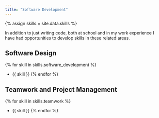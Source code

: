 ```yaml
---
title: "Software Development"
---
```

{% assign skills = site.data.skills %}

In addition to just writing code, both at school and in my work experience I have had opportunities to develop skills in these related areas.

## Software Design

{% for skill in skills.software_development %}
  - {{ skill }}
{% endfor %}

## Teamwork and Project Management

{% for skill in skills.teamwork %}
 - {{ skill }}
{% endfor %}
